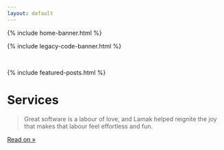 ```yaml
---
layout: default
---
```


{% include home-banner.html %}

{% include legacy-code-banner.html %}

<br/>

{% include featured-posts.html %}

# Services

> Great software is a labour of love, and Lamak helped reignite the joy that makes that labour feel effortless and fun.

[Read on &#187;](/services)